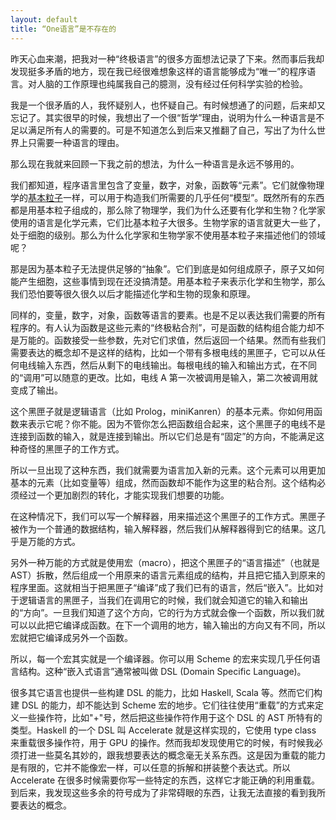 ```yaml
---
layout: default
title: “One语言”是不存在的
---
```



昨天心血来潮，把我对一种“终极语言”的很多方面想法记录了下来。然而事后我却发现挺多矛盾的地方，现在我已经很难想象这样的语言能够成为“唯一”的程序语言。对人脑的工作原理也纯属我自己的臆测，没有经过任何科学实验的检验。

我是一个很矛盾的人，我怀疑别人，也怀疑自己。有时候想通了的问题，后来却又忘记了。其实很早的时候，我想出了一个很“哲学”理由，说明为什么一种语言是不足以满足所有人的需要的。可是不知道怎么到后来又推翻了自己，写出了为什么世界上只需要一种语言的理由。

那么现在我就来回顾一下我之前的想法，为什么一种语言是永远不够用的。

我们都知道，程序语言里包含了变量，数字，对象，函数等“元素”。它们就像物理学的<a href="http://en.wikipedia.org/wiki/Elementary_particle">基本粒子</a>一样，可以用于构造我们所需要的几乎任何“模型”。既然所有的东西都是用基本粒子组成的，那么除了物理学，我们为什么还要有化学和生物？化学家使用的语言是化学元素，它们比基本粒子大很多。生物学家的语言就更大一些了，处于细胞的级别。那么为什么化学家和生物学家不使用基本粒子来描述他们的领域呢？

那是因为基本粒子无法提供足够的“抽象”。它们到底是如何组成原子，原子又如何能产生细胞，这些事情到现在还没搞清楚。用基本粒子来表示化学和生物学，那么我们恐怕要等很久很久以后才能描述化学和生物的现象和原理。

同样的，变量，数字，对象，函数等语言的要素。也是不足以表达我们需要的所有程序的。有人认为函数是这些元素的“终极粘合剂”，可是函数的结构组合能力却不是万能的。函数接受一些参数，先对它们求值，然后返回一个结果。然而有些我们需要表达的概念却不是这样的结构，比如一个带有多根电线的黑匣子，它可以从任何电线输入东西，然后从剩下的电线输出。每根电线的输入和输出方式，在不同的“调用”可以随意的更改。比如，电线 A 第一次被调用是输入，第二次被调用就变成了输出。

这个黑匣子就是逻辑语言（比如 Prolog，miniKanren）的基本元素。你如何用函数来表示它呢？你不能。因为不管你怎么把函数组合起来，这个黑匣子的电线不是连接到函数的输入，就是连接到输出。所以它们总是有“固定”的方向，不能满足这种奇怪的黑匣子的工作方式。

所以一旦出现了这种东西，我们就需要为语言加入新的元素。这个元素可以用更加基本的元素（比如变量等）组成，然而函数却不能作为这里的粘合剂。这个结构必须经过一个更加剧烈的转化，才能实现我们想要的功能。

在这种情况下，我们可以写一个解释器，用来描述这个黑匣子的工作方式。黑匣子被作为一个普通的数据结构，输入解释器，然后我们从解释器得到它的结果。这几乎是万能的方式。

另外一种万能的方式就是使用宏（macro），把这个黑匣子的“语言描述”（也就是AST）拆散，然后组成一个用原来的语言元素组成的结构，并且把它插入到原来的程序里面。这就相当于把黑匣子“编译”成了我们已有的语言，然后“嵌入”。比如对于逻辑语言的黑匣子，当我们在调用它的时候，我们就会知道它的输入和输出的“方向”。一旦我们知道了这个方向，它的行为方式就会像一个函数，所以我们就可以以此把它编译成函数。在下一个调用的地方，输入输出的方向又有不同，所以宏就把它编译成另外一个函数。

所以，每一个宏其实就是一个编译器。你可以用 Scheme 的宏来实现几乎任何语言结构。这种“嵌入式语言”通常被叫做 DSL (Domain Specific Language)。

很多其它语言也提供一些构建 DSL 的能力，比如 Haskell, Scala 等。然而它们构建 DSL 的能力，却不能达到 Scheme 宏的地步。它们往往使用“重载”的方式来定义一些操作符，比如"+"号，然后把这些操作符作用于这个 DSL 的 AST 所特有的类型。Haskell 的一个 DSL 叫 Accelerate 就是这样实现的，它使用 type class 来重载很多操作符，用于 GPU 的操作。然而我却发现使用它的时候，有时候我必须打进一些莫名其妙的，跟我想要表达的概念毫无关系东西。这是因为重载的能力是有限的，它并不能像宏一样，可以任意的拆解和拼装整个表达式。所以 Accelerate 在很多时候需要你写一些特定的东西，这样它才能正确的利用重载。到后来，我发现这些多余的符号成为了非常碍眼的东西，让我无法直接的看到我所要表达的概念。

